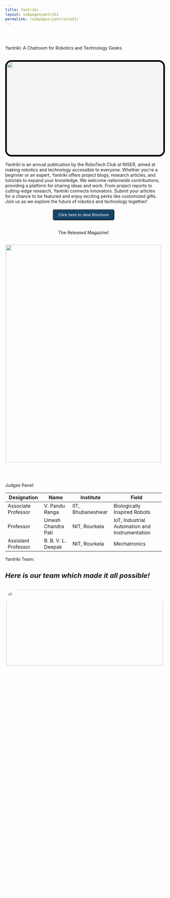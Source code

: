 ```yaml
---
title: Yantriki
layout: subpagesyantriki
permalink: /subpages/yantrikied1/
---
```

<br>
<br>
<p class="headings">Yantriki: A Chatroom for Robotics and Technology Geeks</p>
<br>
<img class="okay" src="/images/Yantriki2-1024x428.png.webp" height="300" width="100%" style="border: 5px solid black; border-radius: 20px 20px 20px 20px; background-color: #F5F5F5;
" />
<br>
<br>
Yantriki is an annual publication by the RoboTech Club at NISER, aimed at making robotics and technology accessible to everyone. Whether you're a beginner or an expert, Yantriki offers project blogs, research articles, and tutorials to expand your knowledge.
We welcome nationwide contributions, providing a platform for sharing ideas and work. From project reports to cutting-edge research, Yantriki connects innovators. Submit your articles for a chance to be featured and enjoy exciting perks like customized gifts.
Join us as we explore the future of robotics and technology together!
<center>
<br>
<a href="https://drive.google.com/file/d/118MAUxmbOa_w_hZUWH2ApoHweI-l95tL/view?usp=sharing"><button style="border-radius: 5px; background-color: #14466a; color: white; padding: 8px 16px; cursor: pointer;">Click here to view Brochure</button></a>
<br>
<br>
<p class="congratulations">The Released Magazine!</p>
<br>
<a href="https://drive.google.com/file/d/1Q_nn8XmTpPJ7ZXBXidSiuaXjeX5bz9EE/view?usp=sharing"><img src="/images/yantrikimain.jpg" width="500px" height="700px" style=" object-fit: fill; transition: background-color 0.3s, transform 0.3s;" onmouseover="this.style.backgroundColor='black'; this.style.transform='scale(1.05)'" onmouseout="this.style.backgroundColor='white'; this.style.transform='scale(1)'"></a>
<br>
<br>
<br>
</center>

<br>
<p class="headings"> Judges Panel:</p>

| Designation | Name | Institute | Field |
|-------------|------|-----------|-------|
|Associate Professor|V. Pandu Ranga|IIT, Bhubaneshwar|Biologically Inspired Robots|
|Professor|Umesh Chandra Pati|NIT, Rourkela|IoT, Industrial Automation and Instrumentation|
|Assistant Professor|B. B. V. L. Deepak|NIT, Rourkela|Mechatronics|


  
<p class="headings">Yantriki Team:</p>
  <p><h4 style="font-style: italic; font-size: 22px;">Here is our team which made it all possible!</h4></p>
  <center>
  <img src="/images/yantriki_team.JPG" height="25%" width="100%" style="border: solid 4px white; border-radius: 40px 40px 40px 40px;">
</center>

